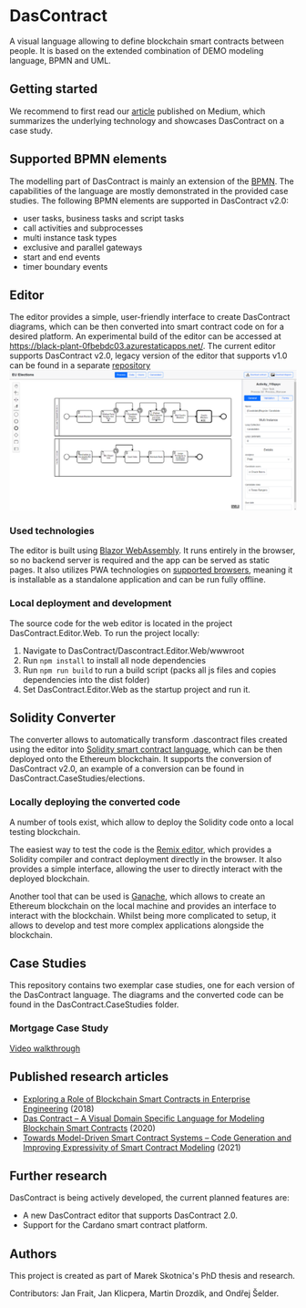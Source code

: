 # DasContract
A visual language allowing to define blockchain smart contracts between people. It is based on the extended combination of DEMO modeling language, BPMN and UML.

## Getting started
We recommend to first read our [article](https://janklicpera.medium.com/a-novel-way-of-conducting-legal-contracts-be54ceda39ad) published on Medium, which summarizes the underlying technology and showcases DasContract on a case study.

## Supported BPMN elements
The modelling part of DasContract is mainly an extension of the [BPMN](https://camunda.com/bpmn). The capabilities of the language are mostly demonstrated in the provided case studies. The following BPMN elements are supported in DasContract v2.0:

- user tasks, business tasks and script tasks
- call activities and subprocesses
- multi instance task types
- exclusive and parallel gateways
- start and end events
- timer boundary events

## Editor
The editor provides a simple, user-friendly interface to create DasContract diagrams, which can be then converted into smart contract code on for a desired platform. An experimental build of the editor can be accessed at https://black-plant-0fbebdc03.azurestaticapps.net/.
The current editor supports DasContract v2.0, legacy version of the editor that supports v1.0 can be found in a separate [repository](https://github.com/drozdik-m/das-contract-editor)
![Editor preview](resources/editor_preview.png)
### Used technologies
The editor is built using [Blazor WebAssembly](https://docs.microsoft.com/en-us/aspnet/core/blazor/host-and-deploy/webassembly). It runs entirely in the browser, so no backend server is required and
the app can be served as static pages. It also utilizes PWA technologies on [supported browsers](https://caniuse.com/?search=PWA), meaning it is installable as a standalone application 
and can be run fully offline.

### Local deployment and development
The source code for the web editor is located in the project DasContract.Editor.Web.
To run the project locally:
1. Navigate to DasContract/Dascontract.Editor.Web/wwwroot
2. Run `npm install` to install all node dependencies
3. Run `npm run build` to run a build script (packs all js files and copies dependencies into the dist folder)
4. Set DasContract.Editor.Web as the startup project and run it.

## Solidity Converter
The converter allows to automatically transform .dascontract files created using the editor into [Solidity smart contract language](https://docs.soliditylang.org/en/v0.7.4/), which can be then deployed onto the Ethereum blockchain. It supports the conversion of DasContract v2.0, an example of a conversion can be found in DasContract.CaseStudies/elections.

### Locally deploying the converted code
A number of tools exist, which allow to deploy the Solidity code onto a local testing blockchain.

The easiest way to test the code is the [Remix editor](https://remix.ethereum.org/), which provides a Solidity compiler and contract deployment directly in the browser. It also provides a simple interface, allowing the user to directly interact with the deployed blockchain.

Another tool that can be used is [Ganache](https://www.trufflesuite.com/ganache), which allows to create an Ethereum blockchain on the local machine and provides an interface to interact with the blockchain. Whilst being more complicated to setup, it allows to develop and test more complex applications alongside the blockchain.

## Case Studies
This repository contains two exemplar case studies, one for each version of the DasContract language. The diagrams and the converted code can be found in the DasContract.CaseStudies folder.

### Mortgage Case Study
[Video walkthrough](https://www.youtube.com/watch?v=Z3dTFiMwZTU)

## Published research articles
- [Exploring a Role of Blockchain Smart Contracts in Enterprise Engineering](https://link.springer.com/chapter/10.1007/978-3-030-06097-8_7) (2018)
- [Das Contract – A Visual Domain Specific Language for Modeling Blockchain Smart Contracts](https://link.springer.com/chapter/10.1007/978-3-030-37933-9_10) (2020)
- [Towards Model-Driven Smart Contract Systems – Code Generation and Improving Expressivity of Smart Contract Modeling](http://ceur-ws.org/Vol-2825/paper1.pdf) (2021)

## Further research
DasContract is being actively developed, the current planned features are:
- A new DasContract editor that supports DasContract 2.0.
- Support for the Cardano smart contract platform.

## Authors
This project is created as part of Marek Skotnica's PhD thesis and research. 

Contributors: Jan Frait, Jan Klicpera, Martin Drozdík, and Ondřej Šelder.

